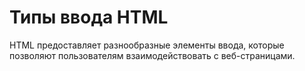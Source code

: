 # Типы ввода HTML

HTML предоставляет разнообразные элементы ввода, которые позволяют пользователям взаимодействовать с веб-страницами.